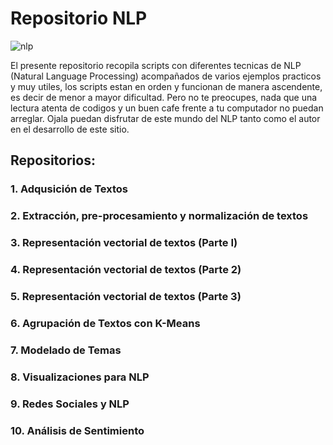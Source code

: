 # Repositorio NLP

![nlp](https://user-images.githubusercontent.com/67706250/99885347-22c7ac80-2c02-11eb-83fa-aa8407a20d1d.png)

El presente repositorio recopila scripts con diferentes tecnicas de NLP (Natural Language Processing) acompañados de varios ejemplos practicos y muy utiles, los scripts estan en orden y funcionan de manera ascendente, es decir de menor a mayor dificultad. Pero no te preocupes, nada que una lectura atenta de codigos y un buen cafe frente a tu computador no puedan arreglar. Ojala puedan disfrutar de este mundo del NLP tanto como el autor en el desarrollo de este sitio. 

## Repositorios: 

### 1. Adqusición de Textos
### 2. Extracción, pre-procesamiento y normalización de textos
### 3. Representación vectorial de textos (Parte I) 
### 4. Representación vectorial de textos (Parte 2)
### 5. Representación vectorial de textos (Parte 3)
### 6. Agrupación de Textos con K-Means
### 7. Modelado de Temas
### 8. Visualizaciones para NLP
### 9. Redes Sociales y NLP
### 10. Análisis de Sentimiento


